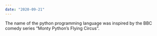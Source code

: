 ```yaml
---
date: "2020-09-21"
---
```


The name of the python programming language was inspired by the BBC comedy series “Monty Python’s Flying Circus”.
